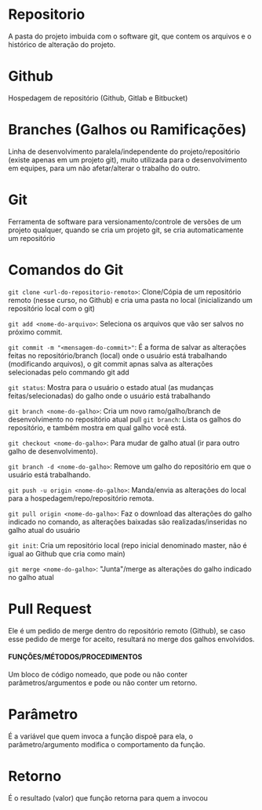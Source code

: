 # Repositorio

A pasta do projeto imbuida com o software git, que contem os arquivos e o histórico de alteração do projeto.

# Github

Hospedagem de repositório (Github, Gitlab e Bitbucket)

# Branches (Galhos ou Ramificações)

Linha de desenvolvimento paralela/independente do projeto/repositório (existe apenas em um projeto git), muito utilizada para o desenvolvimento em equipes, para um não afetar/alterar o trabalho do outro.

# Git

Ferramenta de software para versionamento/controle de versões de um projeto qualquer, quando se cria um projeto git, se cria automaticamente um repositório

# Comandos do Git

`git clone <url-do-repositorio-remoto>`:  Clone/Cópia de um repositório remoto (nesse curso, no Github) e cria uma pasta no local (inicializando um repositório local com o git)

`git add <nome-do-arquivo>`: Seleciona os arquivos que vão ser salvos no próximo commit.

`git commit -m "<mensagem-do-commit>"`: É a forma de salvar as alterações feitas no repositório/branch (local) onde o usuário está trabalhando (modificando arquivos), o git commit apnas salva as alterações selecionadas pelo commando git add

`git status`: Mostra para o usuário o estado atual (as mudanças feitas/selecionadas) do galho onde o usuário está trabalhando

`git branch <nome-do-galho>`: Cria um novo ramo/galho/branch de desenvolvimento no repositório atual
pull
`git branch`: Lista os galhos do repositório, e também mostra em qual galho você está.

`git checkout <nome-do-galho>`: Para mudar de galho atual (ir para outro galho de desenvolvimento).

`git branch -d <nome-do-galho>`: Remove um galho do repositório em que o usuário está trabalhando.

`git push -u origin <nome-do-galho>`: Manda/envia as alterações do local para a hospedagem/repo/repositório remota.

`git pull origin <nome-do-galho>`:  Faz o download das alterações do galho indicado no comando, as alterações baixadas são realizadas/inseridas no galho atual do usuário

`git init`: Cria um repositório local (repo inicial denominado master, não é igual ao Github que cria como main)

`git merge <nome-do-galho>`: "Junta"/merge as alterações do galho indicado no galho atual

# Pull Request

Ele é um pedido de merge dentro do repositório remoto (Github), se caso esse pedido de merge for aceito, resultará no merge dos galhos envolvidos.

#### FUNÇÕES/MÉTODOS/PROCEDIMENTOS #####

Um bloco de código nomeado, que pode ou não conter parâmetros/argumentos e pode ou não conter um retorno.

# Parâmetro

É a variável que quem invoca a função dispoẽ para ela, o parâmetro/argumento modifica o comportamento da função.

# Retorno

É o resultado (valor) que função retorna para quem a invocou


